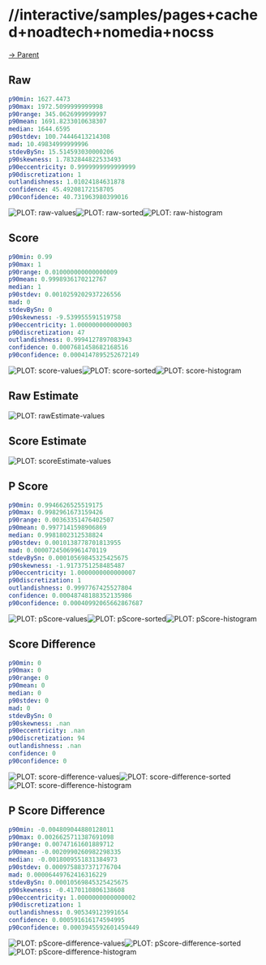 
# //interactive/samples/pages+cached+noadtech+nomedia+nocss

[→ Parent](../..)


## Raw


```yaml
p90min: 1627.4473
p90max: 1972.5099999999998
p90range: 345.0626999999997
p90mean: 1691.8233010638307
median: 1644.6595
p90stdev: 100.74446413214308
mad: 10.49834999999996
stdevBySn: 15.514593030000206
p90skewness: 1.7832844822533493
p90eccentricity: 0.9999999999999999
p90discretization: 1
outlandishness: 1.01024184631878
confidence: 45.49208172158705
p90confidence: 40.731963980399016

```

![PLOT: raw-values](./raw/values.svg)![PLOT: raw-sorted](./raw/sorted.svg)![PLOT: raw-histogram](./raw/histogram.svg)
## Score


```yaml
p90min: 0.99
p90max: 1
p90range: 0.010000000000000009
p90mean: 0.9998936170212767
median: 1
p90stdev: 0.0010259202937226556
mad: 0
stdevBySn: 0
p90skewness: -9.539955591519758
p90eccentricity: 1.000000000000003
p90discretization: 47
outlandishness: 0.9994127897083943
confidence: 0.0007681458682168516
p90confidence: 0.0004147895252672149

```

![PLOT: score-values](./score/values.svg)![PLOT: score-sorted](./score/sorted.svg)![PLOT: score-histogram](./score/histogram.svg)
## Raw Estimate

![PLOT: rawEstimate-values](./rawEstimate/values.svg)
## Score Estimate

![PLOT: scoreEstimate-values](./scoreEstimate/values.svg)
## P Score


```yaml
p90min: 0.9946626525519175
p90max: 0.9982961673159426
p90range: 0.00363351476402507
p90mean: 0.9977141598906869
median: 0.9981802312538824
p90stdev: 0.0010138778701813955
mad: 0.00007245069961470119
stdevBySn: 0.00010569845325425675
p90skewness: -1.9173751258485487
p90eccentricity: 1.0000000000000007
p90discretization: 1
outlandishness: 0.9997767425527804
confidence: 0.00048748188352135986
p90confidence: 0.00040992065662867687

```

![PLOT: pScore-values](./pScore/values.svg)![PLOT: pScore-sorted](./pScore/sorted.svg)![PLOT: pScore-histogram](./pScore/histogram.svg)
## Score Difference


```yaml
p90min: 0
p90max: 0
p90range: 0
p90mean: 0
median: 0
p90stdev: 0
mad: 0
stdevBySn: 0
p90skewness: .nan
p90eccentricity: .nan
p90discretization: 94
outlandishness: .nan
confidence: 0
p90confidence: 0

```

![PLOT: score-difference-values](./score-difference/values.svg)![PLOT: score-difference-sorted](./score-difference/sorted.svg)![PLOT: score-difference-histogram](./score-difference/histogram.svg)
## P Score Difference


```yaml
p90min: -0.004809044880128011
p90max: 0.0026625711387691098
p90range: 0.00747161601889712
p90mean: -0.0020990260982298335
median: -0.0018009551831384973
p90stdev: 0.0009758837371776704
mad: 0.00006449762416316229
stdevBySn: 0.00010569845325425675
p90skewness: -0.4170110806138608
p90eccentricity: 1.0000000000000002
p90discretization: 1
outlandishness: 0.905349123991654
confidence: 0.000591616174594995
p90confidence: 0.0003945592601459449

```

![PLOT: pScore-difference-values](./pScore-difference/values.svg)![PLOT: pScore-difference-sorted](./pScore-difference/sorted.svg)![PLOT: pScore-difference-histogram](./pScore-difference/histogram.svg)